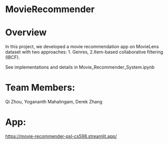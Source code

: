 # MovieRecommender


# Overview
In this project, we developed a movie recommendation app on MovieLens dataset with two approaches: 1. Genres, 2.Item-based collaborative filtering (IBCF).

See implementations and details in Movie_Recommender_System.ipynb

# Team Members:
Qi Zhou,
Yogananth Mahalingam,
Derek Zhang

# App:
https://movie-recommender-psl-cs598.streamlit.app/
